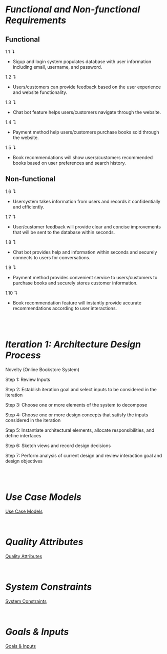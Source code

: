 # *Functional and Non-functional Requirements*

## **Functional**

1.1 &#8628;
- Sigup and login system populates database with user information including email, username, and password.
 
1.2 &#8628;
- Users/customers can provide feedback based on the user experience and website functionality.

1.3 &#8628; 
- Chat bot feature helps users/customers navigate through the website.

1.4 &#8628; 
- Payment method help users/customers purchase books sold through the website.

1.5 &#8628;
- Book recommendations will show users/customers recommended books based on user preferences and search history.


## **Non-functional**

1.6 &#8628;  
- Usersystem takes information from users and records it confidentially and efficiently.

1.7 &#8628; 
- User/customer feedback will provide clear and concise improvements that will be sent to the database within seconds.

1.8 &#8628; 
- Chat bot provides help and information within seconds and securely connects to users for conversations.

1.9 &#8628; 
- Payment method provides convenient service to users/customers to purchase books and securely stores customer information.

1.10 &#8628; 
- Book recommendation feature will instantly provide accurate recommendations according to user interactions.

</br>
</br>

# *Iteration 1: Architecture Design Process*

Novelty (Online Bookstore System)


<p>Step 1: Review Inputs</p>
<p>Step 2: Establish iteration goal and select inputs to be considered in the iteration</p>
<p>Step 3: Choose one or more elements of the system to decompose</p>
<p>Step 4: Choose one or more design concepts that satisfy the inputs considered in the iteration</p>
<p>Step 5: Instantiate architectural elements, allocate responsibilities, and define interfaces</p>
<p>Step 6: Sketch views and record design decisions</p>
<p>Step 7: Perform analysis of current design and review interaction goal and design objectives</p>

</br>
</br>

# *Use Case Models*

[Use Case Models](https://github.com/two02k/NoveltyBookstoreArchitecture/tree/main/Iteration1/Use%20Case%20Models)

</br>

# *Quality Attributes*

[Quality Attributes](https://github.com/two02k/NoveltyBookstoreArchitecture/tree/main/Iteration1/Quality%20Attributes)

</br>

# *System Constraints*

[System Constraints](https://github.com/two02k/NoveltyBookstoreArchitecture/tree/main/Iteration1/System%20Constraints)

</br>

# *Goals & Inputs*

[Goals & Inputs](https://github.com/two02k/NoveltyBookstoreArchitecture/tree/main/Iteration1/Goals%20%26%20Inputs)
